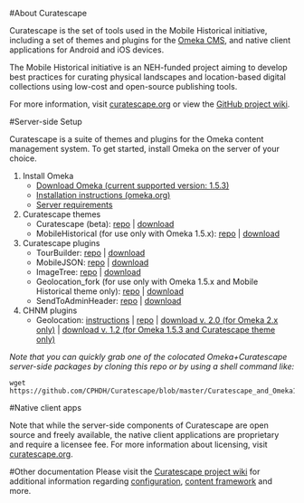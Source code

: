 #About Curatescape

Curatescape is the set of tools used in the Mobile Historical initiative, including a set of themes and plugins for the [Omeka CMS](http://omeka.org), and native client applications for Android and iOS devices.

The Mobile Historical initiative is an NEH-funded project aiming to develop best practices for curating physical landscapes and location-based digital collections using low-cost and open-source publishing tools.

For more information, visit [curatescape.org](http://curatescape.org/) or view the [GitHub project wiki](https://github.com/CPHDH/Curatescape/wiki).

#Server-side Setup

Curatescape is a suite of themes and plugins for the Omeka content management system. To get started, install Omeka on the server of your choice.

1. Install Omeka 
	- [Download Omeka (current supported version: 1.5.3)](http://omeka.org/files/omeka-1.5.3.zip) 
	- [Installation instructions (omeka.org)](http://omeka.org/codex/Installation)
	- [Server requirements](https://github.com/CPHDH/Curatescape/wiki/Server-requirements)
2. Curatescape themes 
	- Curatescape (beta): [repo](https://github.com/CPHDH/theme-curatescape) | [download](https://github.com/CPHDH/theme-curatescape/archive/master.zip) 
	- MobileHistorical (for use only with Omeka 1.5.x): [repo](https://github.com/CPHDH/theme-MobileHistorical) | [download](https://github.com/CPHDH/theme-MobileHistorical/archive/master.zip) 
3. Curatescape plugins 
	- TourBuilder:  [repo](https://github.com/CPHDH/plugin-TourBuilder) | [download](https://github.com/CPHDH/plugin-TourBuilder/archive/master.zip)  
	- MobileJSON: [repo](https://github.com/CPHDH/plugin-MobileJson) | [download](https://github.com/CPHDH/plugin-MobileJson/archive/master.zip) 
	- ImageTree: [repo](https://github.com/CPHDH/plugin-ImageTree) | [download](https://github.com/CPHDH/plugin-ImageTree/archive/master.zip)  
	- Geolocation_fork (for use only with Omeka 1.5.x and Mobile Historical theme only): [repo](https://github.com/CPHDH/plugin-geolocation_fork) | [download](https://github.com/CPHDH/plugin-geolocation_fork/archive/master.zip) 
	- SendToAdminHeader: [repo](https://github.com/CPHDH/plugin-SendToAdminHeader) | [download](https://github.com/CPHDH/plugin-SendToAdminHeader/archive/master.zip) 
4. CHNM plugins
	- Geolocation: [instructions](http://omeka.org/codex/Plugins/Geolocation) | [repo](https://github.com/omeka/plugin-Geolocation) | [download v. 2.0 (for Omeka 2.x only)](http://omeka.org/wordpress/wp-content/uploads/Geolocation-2.0.zip) | [download v. 1.2 (for Omeka 1.5.3 and Curatescape theme only)](http://omeka.org/wordpress/wp-content/uploads/2011/07/Geolocation-1.3-1.2.zip)

_Note that you can quickly grab one of the colocated Omeka+Curatescape server-side packages by cloning this repo or by using a shell command like:_
```
wget https://github.com/CPHDH/Curatescape/blob/master/Curatescape_and_Omeka1.5.3.zip 
```

#Native client apps

Note that while the server-side components of Curatescape are open source and freely available, the native client applications are proprietary and require a licensee fee. For more information about licensing, visit [curatescape.org](http://curatescape.org/).

#Other documentation
Please visit the [Curatescape project wiki](https://github.com/CPHDH/Curatescape/wiki) for additional information regarding [configuration](https://github.com/CPHDH/Curatescape/wiki/Configuring-omeka-for-curatescape), [content framework](https://github.com/CPHDH/Curatescape/wiki/Conceptual-and-organizational-framework) and more.